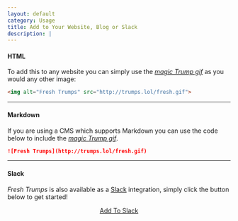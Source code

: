 ```yaml
---
layout: default
category: Usage
title: Add to Your Website, Blog or Slack
description: |
---
```

#### HTML
To add this to any website you can simply use the _[magic Trump gif](http://trumps.lol/fresh.gif)_ as you would any other image:
```html
<img alt="Fresh Trumps" src="http://trumps.lol/fresh.gif">
```
---
#### Markdown
If you are using a CMS which supports Markdown you can use the code below to include the _[magic Trump gif](http://trumps.lol/fresh.gif)_.
```markdown
![Fresh Trumps](http://trumps.lol/fresh.gif)
```
___
#### Slack
_Fresh Trumps_ is also available as a [Slack](https://slack.com/) integration, simply click the button below to get started!

<center><a class="btn btn-default btn-lg" href="javascript:window.open('https://slack.trumps.lol/login', 'Slack', 'width=600,height=650')"><i class="fa fa-slack fa-fw"></i> Add To Slack</a></center>
